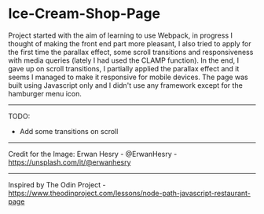 # Ice-Cream-Shop-Page

Project started with the aim of learning to use Webpack, in progress I thought of making the front end part more pleasant, I also tried to apply for the first time the parallax effect, some scroll transitions and responsiveness with media queries (lately I had used the CLAMP function). In the end, I gave up on scroll transitions, I partially applied the parallax effect and it seems I managed to make it responsive for mobile devices. The page was built using Javascript only and I didn't use any framework except for the hamburger menu icon. 

----
TODO:
- Add some transitions on scroll

----
Credit for the Image: Erwan Hesry - @ErwanHesry - https://unsplash.com/it/@erwanhesry

----
Inspired by The Odin Project - https://www.theodinproject.com/lessons/node-path-javascript-restaurant-page
